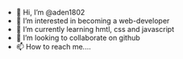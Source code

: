 - 👋 Hi, I’m @aden1802
- 👀 I’m interested in becoming a web-developer
- 🌱 I’m currently learning hmtl, css and javascript
- 💞️ I’m looking to collaborate on github
- 📫 How to reach me....

<!---
aden1802/aden1802 is a ✨ special ✨ repository because its `README.md` (this file) appears on your GitHub profile.
You can click the Preview link to take a look at your changes.
--->
